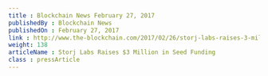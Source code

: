```yaml
---
title : Blockchain News February 27, 2017
publishedBy : Blockchain News
publishedOn : February 27, 2017
link : http://www.the-blockchain.com/2017/02/26/storj-labs-raises-3-million-seed-funding/
weight: 138
articleName : Storj Labs Raises $3 Million in Seed Funding
class : pressArticle
---
```

